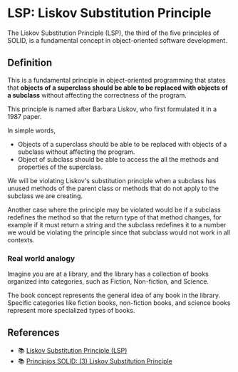 # LSP: Liskov Substitution Principle

The Liskov Substitution Principle (LSP), the third of the five principles of SOLID, is a fundamental concept in object-oriented software development.

## Definition

This is a fundamental principle in object-oriented programming that states that **objects of a superclass should be able to be replaced with objects of a subclass** without affecting the correctness of the program.

This principle is named after Barbara Liskov, who first formulated it in a 1987 paper.

In simple words,

-   Objects of a superclass should be able to be replaced with objects of a subclass without affecting the program.
-   Object of subclass should be able to access the all the methods and properties of the superclass.

We will be violating Liskov's substitution principle when a subclass has unused methods of the parent class or methods that do not apply to the subclass we are creating.

Another case where the principle may be violated would be if a subclass redefines the method so that the return type of that method changes, for example if it must return a string and the subclass redefines it to a number we would be violating the principle since that subclass would not work in all contexts.

### Real world analogy

Imagine you are at a library, and the library has a collection of books organized into categories, such as Fiction, Non-fiction, and Science.

The book concept represents the general idea of any book in the library.
Specific categories like fiction books, non-fiction books, and science books represent more specialized types of books.

## References

-   📚 [Liskov Substitution Principle (LSP)](https://tusharghosh09006.medium.com/liskov-substitution-principle-lsp-744eceb29e8)
-   📚 [Principios SOLID: (3) Liskov Substitution Principle](https://secture.com/principios-solid-3-liskov-substitution-principle/)
